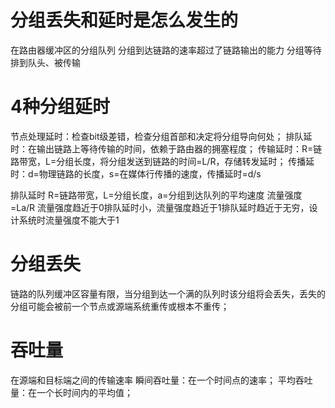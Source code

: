 # 分组丢失和延时是怎么发生的
  在路由器缓冲区的分组队列
    分组到达链路的速率超过了链路输出的能力
    分组等待排到队头、被传输
# 4种分组延时
  节点处理延时：检查bit级差错，检查分组首部和决定将分组导向何处；
  排队延时：在输出链路上等待传输的时间，依赖于路由器的拥塞程度；
  传输延时：R=链路带宽，L=分组长度，将分组发送到链路的时间=L/R，存储转发延时；
  传播延时：d=物理链路的长度，s=在媒体行传播的速度，传播延时=d/s

  排队延时
    R=链路带宽，L=分组长度，a=分组到达队列的平均速度 流量强度=La/R
    流量强度趋近于0排队延时小，流量强度趋近于1排队延时趋近于无穷，设计系统时流量强度不能大于1
# 分组丢失
  链路的队列缓冲区容量有限，当分组到达一个满的队列时该分组将会丢失，丢失的分组可能会被前一个节点或源端系统重传或根本不重传；
# 吞吐量
  在源端和目标端之间的传输速率
    瞬间吞吐量：在一个时间点的速率；
    平均吞吐量：在一个长时间内的平均值；
    
